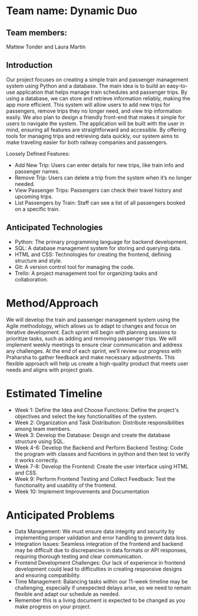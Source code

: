 # Team name: Dynamic Duo

## Team members: 
Mattew Tonder and Laura Martin

## Introduction

Our project focuses on creating a simple train and passenger management system using Python and a database. The main idea is to build an easy-to-use application that helps manage train schedules and passenger trips. 
By using a database, we can store and retrieve information reliably, making the app more efficient. This system will allow users to add new trips for passengers, remove trips they no longer need, and view trip information easily.
We also plan to design a friendly front-end that makes it simple for users to navigate the system. The application will be built with the user in mind, ensuring all features are straightforward and accessible. 
By offering tools for managing trips and retrieving data quickly, our system aims to make traveling easier for both railway companies and passengers.

Loosely Defined Features:
* Add New Trip: Users can enter details for new trips, like train info and passenger names.
* Remove Trip: Users can delete a trip from the system when it’s no longer needed.
* View Passenger Trips: Passengers can check their travel history and upcoming trips.
* List Passengers by Train: Staff can see a list of all passengers booked on a specific train.

## Anticipated Technologies

* Python: The primary programming language for backend development.
* SQL: A database management system for storing and querying data.
* HTML and CSS: Technologies for creating the frontend, defining structure and style.
* Git: A version control tool for managing the code.
* Trello: A project management tool for organizing tasks and collaboration.

# Method/Approach

We will develop the train and passenger management system using the Agile methodology, which allows us to adapt to changes and focus on iterative development.
Each sprint will begin with planning sessions to prioritize tasks, such as adding and removing passenger trips. 
We will implement weekly meetings to ensure clear communication and address any challenges. 
At the end of each sprint, we’ll review our progress with Praharsha to gather feedback and make necessary adjustments. 
This flexible approach will help us create a high-quality product that meets user needs and aligns with project goals.

# Estimated Timeline

* Week 1: Define the Idea and Choose Functions: Define the project's objectives and select the key functionalities of the system.
* Week 2: Organization and Task Distribution: Distribute responsibilities among team members.
* Week 3: Develop the Database: Design and create the database structure using SQL.
* Week 4-6: Develop the Backend and Perform Backend Testing: Code the program with classes and fucntions in python and then test to verify it works correctly.
* Week 7-8: Develop the Frontend: Create the user interface using HTML and CSS.
* Week 9:	Perform Frontend Testing and Collect Feedback:	Test the functionality and usability of the frontend.
* Week 10: Implement Improvements and Documentation

# Anticipated Problems

* Data Management: We must ensure data integrity and security by implementing proper validation and error handling to prevent data loss.
* Integration Issues: Seamless integration of the frontend and backend may be difficult due to discrepancies in data formats or API responses, requiring thorough testing and clear communication.
* Frontend Development Challenges: Our lack of experience in frontend development could lead to difficulties in creating responsive designs and ensuring compatibility.
* Time Management: Balancing tasks within our 11-week timeline may be challenging, especially if unexpected delays arise, so we need to remain flexible and adapt our schedule as needed.
* Remember this is a living document is expected to be changed as you make progress on your project.

